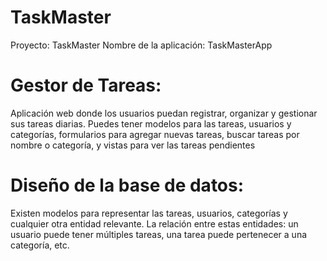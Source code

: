 # TaskMaster
Proyecto: TaskMaster
Nombre de la aplicación: TaskMasterApp
# Gestor de Tareas: 
Aplicación web donde los usuarios puedan registrar, organizar y gestionar sus tareas diarias. Puedes tener modelos para las tareas, usuarios y categorías, formularios para agregar nuevas tareas, buscar tareas por nombre o categoría, y vistas para ver las tareas pendientes
# Diseño de la base de datos:
Existen modelos para representar las tareas, usuarios, categorías y cualquier otra entidad relevante.
La relación entre estas entidades: un usuario puede tener múltiples tareas, una tarea puede pertenecer a una categoría, etc.
